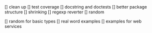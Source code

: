 [] clean up
[] test coverage
[] docstring and doctests
[] better package structure
[] shrinking
[] regexp reverter
[] random
<!-- [] parallel running -->
[] random for basic types
[] real word examples
[] examples for web services
<!-- [] unittests mixin? -->
<!-- [] color output -->